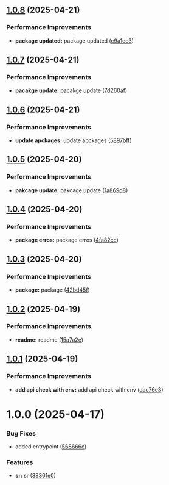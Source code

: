 ## [1.0.8](https://github.com/leocodeio-njs/njs-health/compare/v1.0.7...v1.0.8) (2025-04-21)


### Performance Improvements

* **package updated:** package updated ([c9a1ec3](https://github.com/leocodeio-njs/njs-health/commit/c9a1ec3ce4559c2b5f8a64389c3e82d078063aa2))

## [1.0.7](https://github.com/leocodeio-njs/njs-health/compare/v1.0.6...v1.0.7) (2025-04-21)


### Performance Improvements

* **pacakge update:** pacakge update ([7d260af](https://github.com/leocodeio-njs/njs-health/commit/7d260af10b33fd79954cead864eaf34d6bef94cc))

## [1.0.6](https://github.com/leocodeio-njs/njs-health/compare/v1.0.5...v1.0.6) (2025-04-21)


### Performance Improvements

* **update apckages:** update apckages ([5897bff](https://github.com/leocodeio-njs/njs-health/commit/5897bfff4872e430c6afb20ce32e09937dc88e0d))

## [1.0.5](https://github.com/leocodeio-njs/njs-health/compare/v1.0.4...v1.0.5) (2025-04-20)


### Performance Improvements

* **pakcage update:** pakcage update ([1a869d8](https://github.com/leocodeio-njs/njs-health/commit/1a869d84c5fd821c51ea5bd7c37620e9dec189fc))

## [1.0.4](https://github.com/leocodeio-njs/njs-health/compare/v1.0.3...v1.0.4) (2025-04-20)


### Performance Improvements

* **package erros:** package erros ([4fa82cc](https://github.com/leocodeio-njs/njs-health/commit/4fa82cc85f7d9e1e1f4cf124deac6f81a544e6c7))

## [1.0.3](https://github.com/leocodeio-njs/njs-health/compare/v1.0.2...v1.0.3) (2025-04-20)


### Performance Improvements

* **package:** package ([42bd45f](https://github.com/leocodeio-njs/njs-health/commit/42bd45f15a3638f95c3c667954091c0e0d32318c))

## [1.0.2](https://github.com/leocodeio-njs/njs-health/compare/v1.0.1...v1.0.2) (2025-04-19)


### Performance Improvements

* **readme:** readme ([15a7a2e](https://github.com/leocodeio-njs/njs-health/commit/15a7a2e626705e0e1b90bc2f1f02e5942a7b4832))

## [1.0.1](https://github.com/leocodeio-njs/njs-health/compare/v1.0.0...v1.0.1) (2025-04-19)


### Performance Improvements

* **add api check with env:** add api check with env ([dac76e3](https://github.com/leocodeio-njs/njs-health/commit/dac76e3eecc82d6f226e15a83eae1e512597596d))

# 1.0.0 (2025-04-17)


### Bug Fixes

* added entrypoint ([568666c](https://github.com/leocodeio-njs/njs-health/commit/568666ccdb6b092c06700902db2fb44a32a0743c))


### Features

* **sr:** sr ([38361e0](https://github.com/leocodeio-njs/njs-health/commit/38361e09ead72e9a74a4e762ee6b28465e9b71b3))
